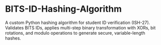 # BITS-ID-Hashing-Algorithm
A custom Python hashing algorithm for student ID verification (ISH-27). Validates BITS IDs, applies multi-step binary transformation with XORs, bit rotations, and modulo operations to generate secure, variable-length hashes.
